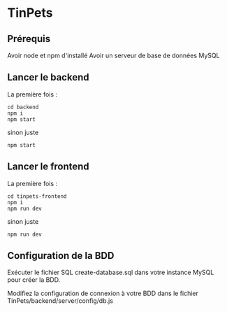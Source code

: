 # TinPets

## Prérequis

Avoir node et npm d'installé
Avoir un serveur de base de données MySQL

## Lancer le backend

La première fois :

```
cd backend
npm i
npm start
```

sinon juste
```
npm start
```

## Lancer le frontend

La première fois :

```
cd tinpets-frontend
npm i
npm run dev
```

sinon juste
```
npm run dev
```


## Configuration de la BDD

Exécuter le fichier SQL create-database.sql dans votre instance MySQL pour créer la BDD.

Modifiez la configuration de connexion à votre BDD dans le fichier TinPets/backend/server/config/db.js


